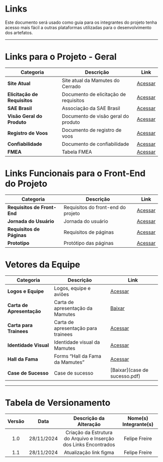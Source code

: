# Links

Este documento será usado como guia para os integrantes do projeto tenha acesso mais fácil a outras plataformas utilizadas para o desenvolvimento dos artefatos. 

---


# Links para o Projeto - Geral

| Categoria                           | Descrição                                     | Link                                                                                                                                  |
|-------------------------------------|-----------------------------------------------|--------------------------------------------------------------------------------------------------------------------------------------|
| **Site Atual**                      | Site atual da Mamutes do Cerrado              | [Acessar](https://mamutesdocerrado.webnode.page/)                                                                                   |
| **Elicitação de Requisitos**        | Documento de elicitação de requisitos         | [Acessar](https://docs.google.com/document/d/1eGJ4LhoUw1M0hPvZ-4pN6PB24M3ZMEUiX7HHRNB67Go/edit?usp=sharing)                        |
| **SAE Brasil**                      | Associação da SAE Brasil                      | [Acessar](https://www.aeroct.com.br/main/)                                                                                          |
| **Visão Geral do Produto**          | Documento de visão geral do produto           | [Acessar](https://docs.google.com/document/d/1aETghaZvt51cSd-M-z4xaXjYJR4o9lzZ/edit?usp=drive_link&ouid=103156588424909059898)      |
| **Registro de Voos**                | Documento de registro de voos                 | [Acessar](https://unbbr-my.sharepoint.com/:x:/g/personal/211039475_aluno_unb_br/EXe5iL5ZpN9PrWY_d1RwcPkBjdai71m9HT1Hf9pl4Ykdtg?e=RSxgpv&CID=52367319-d573-2829-5918-ff826c14f1e4) |
| **Confiabilidade**                  | Documento de confiabilidade                   | [Acessar](https://unbbr-my.sharepoint.com/:x:/g/personal/211039475_aluno_unb_br/EbmijmhQ8oxDqLiCq4aBGXgBklqS-087RaNaLTouaGDmkQ?rtime=ukoS-zYP3Ug) |
| **FMEA**                            | Tabela FMEA                                   | [Acessar](https://drive.google.com/drive/folders/13MhOG4tuQMfC5uhNSO4BLevcbZqCPCq0)                                                 |

# Links Funcionais para o Front-End do Projeto 

| Categoria                | Descrição                                     | Link                                                                                                                                  |
|--------------------------|-----------------------------------------------|--------------------------------------------------------------------------------------------------------------------------------------|
| **Requisitos de Front-End** | Requisitos do front-end do projeto          | [Acessar](https://www.canva.com/design/DAFQo7YpQgk/8aGu1jU3FS_afrScamCT4A/edit)                                                      |
| **Jornada do Usuário**   | Jornada do usuário                            | [Acessar](https://www.figma.com/board/fnmScFfTDTFkSSNWFO6Ut2/Mamutes-do-Cerrado?node-id=0-1&t=8taay5WXlfzVGqv2-1)                                                      |
| **Requisitos de Páginas**| Requisitos de páginas                         | [Acessar](https://docs.google.com/document/d/1kDp9HKBoK-4CKxUfCm3X-8PvnqyY_zZ2xrZw05No-v8/edit?usp=sharing)    
| **Prototipo**| Protótipo das páginas                         | [Acessar](https://www.figma.com/design/91Uplom2dbGErUgCocwR7I/Protótipo---Mamutes-do-Cerrado?node-id=2-7&node-type=canvas)                       |

# Vetores da Equipe

| Categoria                           | Descrição                                     | Link                                                                                                                                  |
|-------------------------------------|-----------------------------------------------|--------------------------------------------------------------------------------------------------------------------------------------|
| **Logos e Equipe**                  | Logos, equipe e aviões                        | [Acessar](https://drive.google.com/drive/folders/1PDakYyq3HlnOjbSQdcVYyuiaWwMWpDyG)                                                  |
| **Carta de Apresentação**           | Carta de apresentação da Mamutes              | [Baixar](Carta_de_apresentacao_2024.1_att.pdf)                                                                                      |
| **Carta para Trainees**             | Carta de apresentação para trainees           | [Acessar](https://www.canva.com/design/DAFQo7YpQgk/8aGu1jU3FS_afrScamCT4A/edit)                                                      |
| **Identidade Visual**               | Identidade visual da Mamutes                  | [Acessar](https://www.canva.com/design/DAF8VR2Xxk8/_4jApDRMv2dSSKxfq5o1mw/edit)                                                      |
| **Hall da Fama**                    | Forms “Hall da Fama da Mamutes”               | [Acessar](https://docs.google.com/forms/d/e/1FAIpQLSeWypugBla9NkrbHpuS2zU-Xz-fnrAjlXEt8TosyV63FRndrw/viewform)                       |
| **Case de Sucesso**                 | Case de sucesso                               | [Baixar](case de sucesso.pdf)                                                                                                       |


---
# Tabela de Versionamento 

| Versão | Data | Descrição da Alteração | Nome(s) Integrante(s) |
| :----: | :--: | :--------------------: | :-------------------: |
| 1.0 | 28/11/2024 | Criação da Estrutura do Arquivo e Inserção dos Links Encontrados | Felipe Freire |
| 1.1 | 28/11/2024 | Atualização link figma | Felipe Freire |